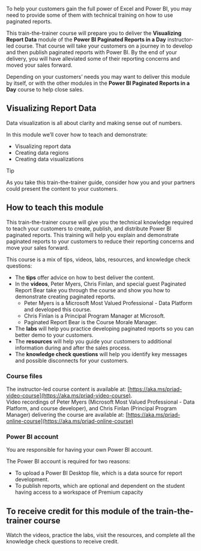 To help your customers gain the full power of Excel and Power BI, you may need to provide some of them with technical training on how to use paginated reports. 

This train-the-trainer course will prepare you to deliver the **Visualizing Report Data** module of the **Power BI Paginated Reports in a Day** instructor-led course. 
That course will take your customers on a journey in to develop and then publish paginated reports with Power BI. By the end of your delivery, you will have alleviated some of their reporting concerns and moved your sales forward.  

Depending on your customers’ needs you may want to deliver this module by itself, or with the other modules in the **Power BI Paginated Reports in a Day** course to help close sales.



## Visualizing Report Data

Data visualization is all about clarity and making sense out of numbers.

In this module we’ll cover how to teach and demonstrate:

- Visualizing report data
- Creating data regions
- Creating data visualizations

> [!TIP]
> As you take this train-the-trainer guide, consider how you and your partners could present the content to your customers. 

## How to teach this module 
This train-the-trainer course will give you the technical knowledge required to teach your customers to create, publish, and distribute Power BI paginated reports. This training will help you explain and demonstrate paginated reports to your customers to reduce their reporting concerns and move your sales forward.

This course is a mix of tips, videos, labs, resources, and knowledge check questions:
- The **tips** offer advice on how to best deliver the content.
- In the **videos**, Peter Myers, Chris Finlan, and special guest Paginated Report Bear take you through the course and show you how to demonstrate creating paginated reports.
    - Peter Myers is a Microsoft Most Valued Professional - Data Platform and developed this course.
    - Chris Finlan is a Principal Program Manager at Microsoft.
    - Paginated Report Bear is the Course Morale Manager.
- The **labs** will help you practice developing paginated reports so you can better demo to your customers.
- The **resources** will help you guide your customers to additional information during and after the sales process.
- The **knowledge check questions** will help you identify key messages and possible disconnects for your customers.


### Course files

The instructor-led course content is available at: [https://aka.ms/priad-video-course](https://aka.ms/priad-video-course).  
Video recordings of Peter Myers (Microsoft Most Valued Professional - Data Platform, and course developer), and Chris Finlan (Principal Program Manager) delivering the course are available at: [https://aka.ms/priad-online-course](https://aka.ms/priad-online-course)

### Power BI account
You are responsible for having your own Power BI account.

The Power BI account is required for two reasons: 
- To upload a Power BI Desktop file, which is a data source for report development. 
- To publish reports, which are optional and dependent on the student having access to a workspace of Premium capacity

## To receive credit for this module of the train-the-trainer course 
Watch the videos, practice the labs, visit the resources, and complete all the knowledge check questions to receive credit.